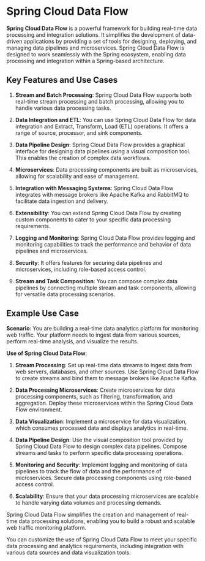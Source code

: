 # Spring Cloud Data Flow

**Spring Cloud Data Flow** is a powerful framework for building real-time data processing and integration solutions. It simplifies the development of data-driven applications by providing a set of tools for designing, deploying, and managing data pipelines and microservices. Spring Cloud Data Flow is designed to work seamlessly with the Spring ecosystem, enabling data processing and integration within a Spring-based architecture.

## Key Features and Use Cases

1. **Stream and Batch Processing**: Spring Cloud Data Flow supports both real-time stream processing and batch processing, allowing you to handle various data processing tasks.

2. **Data Integration and ETL**: You can use Spring Cloud Data Flow for data integration and Extract, Transform, Load (ETL) operations. It offers a range of source, processor, and sink components.

3. **Data Pipeline Design**: Spring Cloud Data Flow provides a graphical interface for designing data pipelines using a visual composition tool. This enables the creation of complex data workflows.

4. **Microservices**: Data processing components are built as microservices, allowing for scalability and ease of management.

5. **Integration with Messaging Systems**: Spring Cloud Data Flow integrates with message brokers like Apache Kafka and RabbitMQ to facilitate data ingestion and delivery.

6. **Extensibility**: You can extend Spring Cloud Data Flow by creating custom components to cater to your specific data processing requirements.

7. **Logging and Monitoring**: Spring Cloud Data Flow provides logging and monitoring capabilities to track the performance and behavior of data pipelines and microservices.

8. **Security**: It offers features for securing data pipelines and microservices, including role-based access control.

9. **Stream and Task Composition**: You can compose complex data pipelines by connecting multiple stream and task components, allowing for versatile data processing scenarios.

## Example Use Case

**Scenario**: You are building a real-time data analytics platform for monitoring web traffic. Your platform needs to ingest data from various sources, perform real-time analysis, and visualize the results.

**Use of Spring Cloud Data Flow**:

1. **Stream Processing**: Set up real-time data streams to ingest data from web servers, databases, and other sources. Use Spring Cloud Data Flow to create streams and bind them to message brokers like Apache Kafka.

2. **Data Processing Microservices**: Create microservices for data processing components, such as filtering, transformation, and aggregation. Deploy these microservices within the Spring Cloud Data Flow environment.

3. **Data Visualization**: Implement a microservice for data visualization, which consumes processed data and displays analytics in real-time.

4. **Data Pipeline Design**: Use the visual composition tool provided by Spring Cloud Data Flow to design complex data pipelines. Compose streams and tasks to perform specific data processing operations.

5. **Monitoring and Security**: Implement logging and monitoring of data pipelines to track the flow of data and the performance of microservices. Secure data processing components using role-based access control.

6. **Scalability**: Ensure that your data processing microservices are scalable to handle varying data volumes and processing demands.

Spring Cloud Data Flow simplifies the creation and management of real-time data processing solutions, enabling you to build a robust and scalable web traffic monitoring platform.

You can customize the use of Spring Cloud Data Flow to meet your specific data processing and analytics requirements, including integration with various data sources and data visualization tools.
